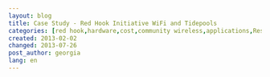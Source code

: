 ```yaml
---
layout: blog
title: Case Study - Red Hook Initiative WiFi and Tidepools
categories: [red hook,hardware,cost,community wireless,applications,Research,mesh]
created: 2013-02-02
changed: 2013-07-26
post_author: georgia
lang: en
---
```

 
